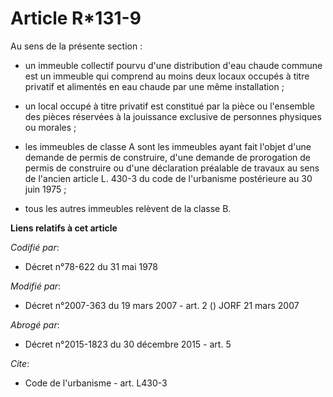 # Article R*131-9

Au sens de la présente section :

- un immeuble collectif pourvu d'une distribution d'eau chaude commune est un immeuble qui comprend au moins deux locaux
occupés à titre privatif et alimentés en eau chaude par une même installation ;

- un local occupé à titre privatif est constitué par la pièce ou l'ensemble des pièces réservées à la jouissance exclusive de
personnes physiques ou morales ;

- les immeubles de classe A sont les immeubles ayant fait l'objet d'une demande de permis de construire, d'une demande de
prorogation de permis de construire ou d'une déclaration préalable de travaux au sens de l'ancien article L. 430-3 du code de
l'urbanisme postérieure au 30 juin 1975 ;

- tous les autres immeubles relèvent de la classe B.

**Liens relatifs à cet article**

_Codifié par_:

  - Décret n°78-622 du 31 mai 1978

_Modifié par_:

  - Décret n°2007-363 du 19 mars 2007 - art. 2 () JORF 21 mars 2007

_Abrogé par_:

  - Décret n°2015-1823 du 30 décembre 2015 - art. 5

_Cite_:

  - Code de l'urbanisme - art. L430-3
